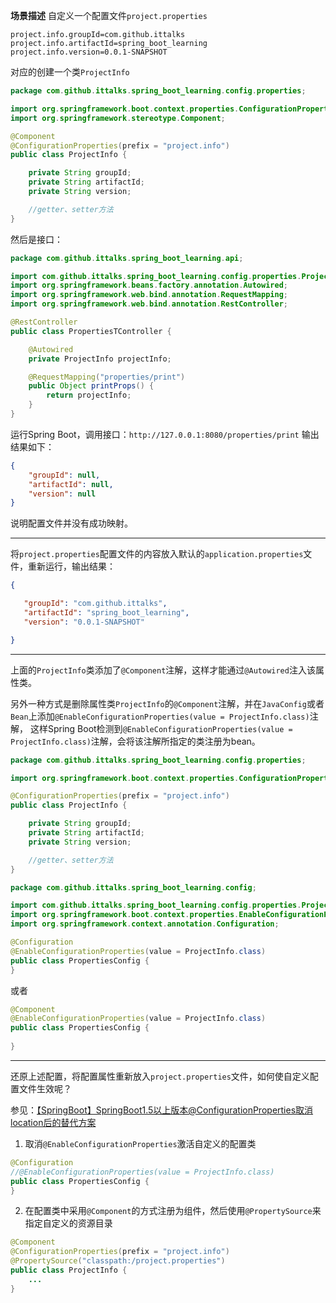 **场景描述**
自定义一个配置文件`project.properties`
```properties
project.info.groupId=com.github.ittalks
project.info.artifactId=spring_boot_learning
project.info.version=0.0.1-SNAPSHOT
```
对应的创建一个类`ProjectInfo`
```java
package com.github.ittalks.spring_boot_learning.config.properties;

import org.springframework.boot.context.properties.ConfigurationProperties;
import org.springframework.stereotype.Component;

@Component
@ConfigurationProperties(prefix = "project.info")
public class ProjectInfo {

    private String groupId;
    private String artifactId;
    private String version;

    //getter、setter方法
}
```
然后是接口：
```java
package com.github.ittalks.spring_boot_learning.api;

import com.github.ittalks.spring_boot_learning.config.properties.ProjectInfo;
import org.springframework.beans.factory.annotation.Autowired;
import org.springframework.web.bind.annotation.RequestMapping;
import org.springframework.web.bind.annotation.RestController;

@RestController
public class PropertiesTController {

    @Autowired
    private ProjectInfo projectInfo;

    @RequestMapping("properties/print")
    public Object printProps() {
        return projectInfo;
    }
}
```
运行Spring Boot，调用接口：`http://127.0.0.1:8080/properties/print`
输出结果如下：
```json
{
    "groupId": null,
    "artifactId": null,
    "version": null
}
```
说明配置文件并没有成功映射。

---

将`project.properties`配置文件的内容放入默认的`application.properties`文件，重新运行，输出结果：
```json
{

   "groupId": "com.github.ittalks",
   "artifactId": "spring_boot_learning",
   "version": "0.0.1-SNAPSHOT"

}
```

---

上面的`ProjectInfo`类添加了`@Component`注解，这样才能通过`@Autowired`注入该属性类。

另外一种方式是删除属性类`ProjectInfo`的`@Component`注解，并在`JavaConfig`或者`Bean`上添加`@EnableConfigurationProperties(value = ProjectInfo.class)`注解，
这样Spring Boot检测到`@EnableConfigurationProperties(value = ProjectInfo.class)`注解，会将该注解所指定的类注册为bean。

```java
package com.github.ittalks.spring_boot_learning.config.properties;

import org.springframework.boot.context.properties.ConfigurationProperties;

@ConfigurationProperties(prefix = "project.info")
public class ProjectInfo {

    private String groupId;
    private String artifactId;
    private String version;

    //getter、setter方法
}

```

```java
package com.github.ittalks.spring_boot_learning.config;

import com.github.ittalks.spring_boot_learning.config.properties.ProjectInfo;
import org.springframework.boot.context.properties.EnableConfigurationProperties;
import org.springframework.context.annotation.Configuration;

@Configuration
@EnableConfigurationProperties(value = ProjectInfo.class)
public class PropertiesConfig {
}
```
或者
```java
@Component
@EnableConfigurationProperties(value = ProjectInfo.class)
public class PropertiesConfig {
    
}
```
---

还原上述配置，将配置属性重新放入`project.properties`文件，如何使自定义配置文件生效呢？

参见：[【SpringBoot】SpringBoot1.5以上版本@ConfigurationProperties取消location后的替代方案](https://github.com/itTalks/Anti_pit_guide/blob/master/SpringBoot/%E3%80%90SpringBoot%E3%80%91SpringBoot1.5%E4%BB%A5%E4%B8%8A%E7%89%88%E6%9C%AC%40ConfigurationProperties%E5%8F%96%E6%B6%88location%E5%90%8E%E7%9A%84%E6%9B%BF%E4%BB%A3%E6%96%B9%E6%A1%88.md)

1. 取消`@EnableConfigurationProperties`激活自定义的配置类
```java
@Configuration
//@EnableConfigurationProperties(value = ProjectInfo.class)
public class PropertiesConfig {
}
```
2. 在配置类中采用`@Component`的方式注册为组件，然后使用`@PropertySource`来指定自定义的资源目录
```java
@Component
@ConfigurationProperties(prefix = "project.info")
@PropertySource("classpath:/project.properties")
public class ProjectInfo {
    ...
}
```


